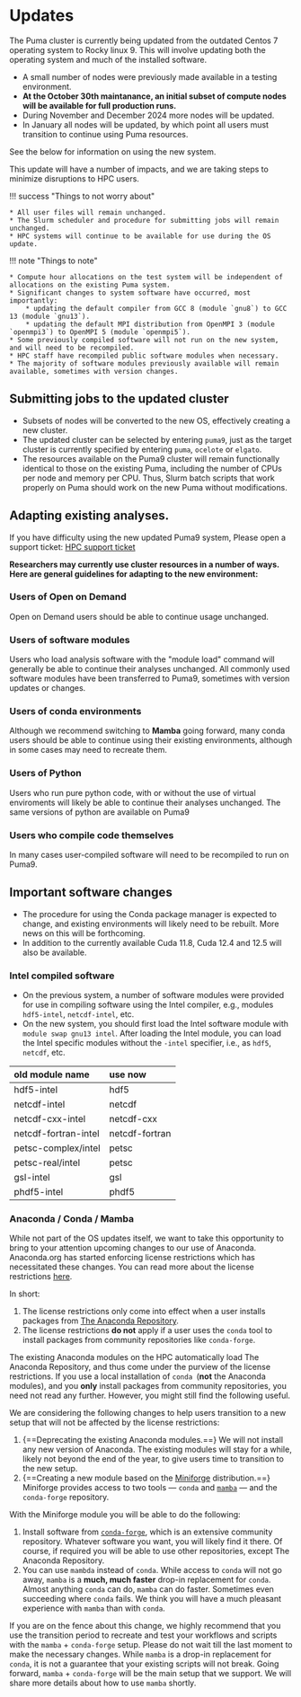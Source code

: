 # Updates 

The Puma cluster is currently being updated from the outdated Centos 7 operating system to Rocky linux 9.  This will involve updating both the operating system and much of the installed software.  

* A small number of nodes were previously made available in a testing environment.
* **At the October 30th maintanance, an initial subset of compute nodes will be available for full production runs.**
* During November and December 2024 more nodes will be updated.
* In January all nodes will be updated, by which point all users must transition to continue using Puma resources.

See the below for information on using the new system.

This update will have a number of impacts, and we are taking steps to minimize disruptions to HPC users.

!!! success "Things to not worry about"

    * All user files will remain unchanged. 
    * The Slurm scheduler and procedure for submitting jobs will remain unchanged. 
    * HPC systems will continue to be available for use during the OS update. 

!!! note "Things to note"

    * Compute hour allocations on the test system will be independent of allocations on the existing Puma system. 
    * Significant changes to system software have occurred, most importantly: 
        * updating the default compiler from GCC 8 (module `gnu8`) to GCC 13 (module `gnu13`).
        * updating the default MPI distribution from OpenMPI 3 (module `openmpi3`) to OpenMPI 5 (module `openmpi5`).
    * Some previously compiled software will not run on the new system, and will need to be recompiled.
    * HPC staff have recompiled public software modules when necessary.
    * The majority of software modules previously available will remain available, sometimes with version changes.

  
## Submitting jobs to the updated cluster

* Subsets of nodes will be converted to the new OS, effectively creating a new cluster.
* The updated cluster can be selected by entering `puma9`, just as the target cluster is currently specified by entering `puma`, `ocelote` or `elgato`. 
* The resources available on the Puma9 cluster will remain functionally identical to those on the existing Puma, including the number of CPUs per node and memory per CPU. Thus, Slurm batch scripts that work properly on Puma should work on the new Puma without modifications.

## Adapting existing analyses. 
If you have difficulty using the new updated Puma9 system, Please open a support ticket:  [HPC support ticket](https://uarizona.service-now.com/sp?id=sc_cat_item&sys_id=2983102adbd23c109627d90d689619c6&sysparm_category=84d3d1acdbc8f4109627d90d6896191f) 

**Researchers may currently use cluster resources in a number of ways.  Here are general guidelines for adapting to the new environment:**  
### Users of Open on Demand
Open on Demand users should be able to continue usage unchanged. 
### Users of software modules
Users who load analysis software with the "module load" command will generally be able to continue their analyses unchanged.  All commonly used software modules have been transferred to Puma9, sometimes with version updates or changes.
### Users of conda environments
Although we recommend switching to **Mamba** going forward, many conda users should be able to continue using their existing environments, although in some cases may need to recreate them.
### Users of Python
Users who run pure python code, with or without the use of virtual enviroments will likely be able to continue their analyses unchanged.  The same versions of python are available on Puma9
### Users who compile code themselves
In many cases user-compiled software will need to be recompiled to run on Puma9.

## Important software changes 

* The procedure for using the Conda package manager is expected to change, and existing environments will likely need to be rebuilt. More news on this will be forthcoming.
* In addition to the currently available Cuda 11.8, Cuda 12.4 and 12.5 will also be available. 

### Intel compiled software

* On the previous system, a number of software modules were provided for use in compiling software using the Intel compiler, e.g., modules `hdf5-intel`, `netcdf-intel`, etc. 
* On the new system, you should first load the Intel software module with `module swap gnu13 intel`. After loading the Intel module, you can load the Intel specific modules without the `-intel` specifier, i.e., as `hdf5`, `netcdf`, etc.


| old module name | use now |
| :---- | :---- |
| hdf5-intel | hdf5 |
| netcdf-intel | netcdf |
| netcdf-cxx-intel | netcdf-cxx |
| netcdf-fortran-intel | netcdf-fortran |
| petsc-complex/intel | petsc |
| petsc-real/intel | petsc |
| gsl-intel | gsl |
| phdf5-intel | phdf5 |

### Anaconda / Conda / Mamba

While not part of the OS updates itself, we want to take this opportunity to bring to your attention upcoming changes to our use of Anaconda. Anaconda.org has started enforcing license restrictions which has necessitated these changes. You can read more about the license restrictions [here](https://www.anaconda.com/blog/update-on-anacondas-terms-of-service-for-academia-and-research).

In short:

1. The license restrictions only come into effect when a user installs packages from [The Anaconda Repository](https://repo.anaconda.com/).
2. The license restrictions **do not** apply if a user uses the `conda` tool to install packages from community repositories like `conda-forge`.

The existing Anaconda modules on the HPC automatically load The Anaconda Repository, and thus come under the purview of the license restrictions. If you use a local installation of `conda `(**not** the Anaconda modules), and you **only** install packages from community repositories, you need not read any further. However, you might still find the following useful.

We are considering the following changes to help users transition to a new setup that will not be affected by the license restrictions:

1. {==Deprecating the existing Anaconda modules.==} We will not install any new version of Anaconda. The existing modules will stay for a while, likely not beyond the end of the year, to give users time to transition to the new setup.
2. {==Creating a new module based on the [Miniforge](https://github.com/conda-forge/miniforge) distribution.==} Miniforge provides access to two tools — `conda` and [`mamba`](https://mamba.readthedocs.io/en/latest/) — and the `conda-forge` repository.

With the Miniforge module you will be able to do the following:

1. Install software from [`conda-forge`](https://conda-forge.org/), which is an extensive community repository. Whatever software you want, you will likely find it there. Of course, if required you will be able to use other repositories, except The Anaconda Repository.
2. You can use `mambda` instead of `conda`. While access to `conda` will not go away, `mamba` is a **much, much faster** drop-in replacement for `conda`. Almost anything `conda` can do, `mamba` can do faster. Sometimes even succeeding where `conda` fails. We think you will have a much pleasant experience with `mamba` than with `conda`.

If you are on the fence about this change, we highly recommend that you use the transition period to recreate and test your workflows and scripts with the `mamba` + `conda-forge` setup. Please do not wait till the last moment to make the necessary changes. While `mamba` is a drop-in replacement for `conda`, it is not a guarantee that your existing scripts will not break. Going forward, `mamba` + `conda-forge` will be the main setup that we support. We will share more details about how to use `mamba` shortly.
